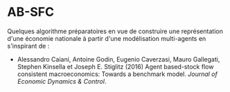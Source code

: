 # AB-SFC
  
 Quelques algorithme préparatoires en vue de construire une représentation d'une économie nationale à partir d'une modélisation multi-agents en s'inspirant de :
 - Alessandro Caiani, Antoine Godin, Eugenio Caverzasi, Mauro Gallegati, Stephen Kinsella et Joseph E. Stiglitz (2016)  Agent based-stock flow consistent macroeconomics: Towards a benchmark model. _Journal of Economic Dynamics & Control_. 
